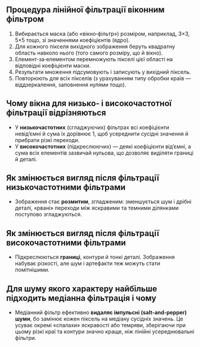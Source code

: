 ## Процедура лінійної фільтрації віконним фільтром
1. Вибирається маска (або «вікно‑фільтр») розміром, наприклад, 3×3, 5×5 тощо, зі значеннями коефіцієнтів (ядро).  
2. Для кожного пікселя вихідного зображення беруть квадратну область навколо нього (того самого розміру, що й вікно).  
3. Елемент‑за‑елементом перемножують пікселі цієї області на відповідні коефіцієнти маски.  
4. Результати множення підсумовують і записують у вихідний піксель.  
5. Повторюють для всіх пікселів (з урахуванням типу обробки країв — віддзеркалення, заповнення нулями тощо).

## Чому вікна для низько‑ і високочастотної фільтрації відрізняються
- У **низькочастотних** (сгладжуючих) фільтрах всі коефіцієнти невід’ємні й сума їх дорівнює 1, щоб усереднити сусідні значення й прибрати різкі переходи.  
- У **високочастотних** (підкреслюючих) — деякі коефіцієнти від’ємні, а сума всіх елементів зазвичай нульова, що дозволяє виділяти границі й деталі.

## Як змінюється вигляд після фільтрації низькочастотними фільтрами
- Зображення стає **розмитим**, згладженим: зменшується шум і дрібні деталі, «рвані» переходи між яскравими та темними ділянками поступово згладжуються.

## Як змінюється вигляд після фільтрації високочастотними фільтрами
- Підкреслюються **границі**, контури й тонкі деталі. Зображення набуває різкості, але шум і артефакти теж можуть стати помітнішими.

## Для шуму якого характеру найбільше підходить медіанна фільтрація і чому
- Медіанний фільтр ефективно **видаляє імпульсні (salt‑and‑pepper) шуми**, бо замінює кожен піксель на медіану сусідніх значень. Це усуває окремі «спалахи» яскравості або темряви, зберігаючи при цьому різкі краї та контури значно краще, ніж лінійні усереднювальні фільтри.
